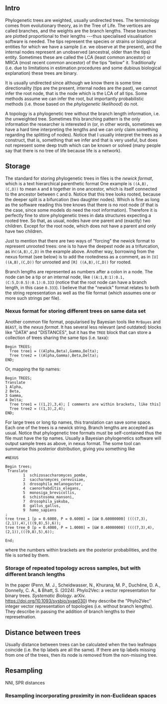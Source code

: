 
## Intro
Phylogenetic trees are weighted, usually undirected trees. The terminology comes from evolutionary theory, as in the Tree of Life. The vertices are called branches, and the weights are the branch lengths. These branches are plotted proportional to their lengths ---thus specialised visualisation software is needed. The tips represent the species or strains or biological entities for which we have a sample (i.e. we observe at the present), and the internal nodes represent an unobserved (ancestral, older than the tips) entity. Sometimes these are called the LCA (least common ancestor) or MRCA (most recent common ancestor) of the tips "below" it. Traditionally (i.e. due to limitations in estimation procedures and some dubious biological explanation) these trees are binary.

It is usually undirected since although we know there is some time directionality (tips are the present, internal nodes are the past), we cannot infer the root node, that is the node which is the LCA of all tips. Some methods assume we can infer the root, but importantly probabilistic methods (i.e. those based on the _phylogenetic likelihood_) do not.

A topology is a phylogenetic tree without the branch length information, i.e. the unweighted tree. Sometimes this branching pattern is the only information the researcher is interested in (or, in other words, sometimes we have a hard time interpreting the lengths and we can only claim something regarding the splitting of nodes). Notice that I usually interpret the  trees as a construct, that is, something that we infer and that is very useful, but does not represent some deep truth which can be known or solved (many people say that there is no tree of life because life is a network).

## Storage
The standard for storing phylogenetic trees in files is the *newick format*, which is a text hierarchical parenthetic format One example is `((A,B),(C,D))` to mean `A` and `B` together in one ancestor, which is itself connected to the ancestor between `C` and `D`. Notice that this tree looks rooted, because the deeper split is a bifurcation (two daughter nodes). Which is fine as long as the software reading this tree knows that there is no root node (if that is the case, since some models do need the root information). Therefore it is perfectly fine to store phylogenetic trees in data structures expecting a rooted tree. So that, as usual, nodes have one parent and (exactly) two children. Except for the root node, which does not have a parent and only have two children.

Just to mention that there are two ways of "forcing" the newick format to represent unrooted trees: one is to have the deepest node as a trifurcation, as in`((A,B),C,D)` in the example above. Another way, borrowing from the nexus format (see below) is to add the rootedness as a comment, as in `[U] ((A,B),(C,D))`  for unrooted and  `[R] ((A,B),(C,D))`  for rooted. 

Branch lengths are represented as numbers after a colon in a node. The node can be a tip or an internal node, like `((A:1,B:1):0.1,(C:5,D:0.5):0.1):0.333` (notice that the root node can have a branch length, in this case `0.333`). I believe that the "newick" format relates to both the string representation as well as the file format (which assumes one or more such strings per file).
### Nexus format for storing different trees on same data set
Another common file format, popularised by Bayesian tools like `MrBayes` and `BEAST`, is the _nexus format_. It has several less relevant (and outdated) blocks like "DATA" and "DISTANCES", but it has the `TREE` block that can store a collection of trees sharing the same tips (i.e. taxa):
```
Begin TREES;
  Tree tree1 = ((Alpha,Beta),Gamma,Delta);
  Tree tree2 = ((Alpha,Gamma),Beta,Delta);
END;
```
Or, mapping the tip names:
```
Begin TREES;
Translate
1 Alpha, 
2 Beta,
3 Gamma, 
4 Delta;
  Tree tree1 = ((1,2),3,4); [ comments are within brackets, like this]
  Tree tree2 = ((1,3),2,4);
END;
```
For large trees or long tip names, this translation can save some space. Each one of the trees is a newick string. Branch lengths are accepted as usual. Notice that phylogenetic tree formats must be self-contained thus the file must have the tip names. Usually a Bayesian phylogenetics software will output sample trees as above, in nexus format. The some tool can summarise this posterior distribution, giving you something like
```
#NEXUS

Begin trees;
 Translate
        1  schizosaccharomyces_pombe,
        2  saccharomyces_cerevisiae,
        3  drosophila_melanogaster,
        4  caenorhabditis_elegans,
        5  monosiga_brevicollis,
        6  schistosoma_mansoni,
        7  drosophila_yakuba,
        8  gallus_gallus,
        9  homo_sapiens
;
tree tree_1 [p = 0.6000, P = 0.6000] = [&W 0.60000000] ((((7,3),(2,1)),4),(((9,8),5),6));
tree tree_0 [p = 0.4000, P = 1.0000] = [&W 0.40000000] ((((7,3),4),(2,1)),(((9,8),5),6));

End;
```
where the numbers within brackets are the posterior probabilities, and the file is sorted by them. 
### Storage of repeated topology across samples, but with different branch lengths
In the paper (Penn, M. J., Scheidwasser, N., Khurana, M. P., Duchêne, D. A., Donnelly, C. A., & Bhatt, S. (2024). Phylo2Vec: a vector representation for binary trees. _Systematic Biology_. arXiv. https://doi.org/10.1093/sysbio/syae030)  they describe the "Phylo2Vec" integer vector representation of topologies (i.e. without branch lengths). They describe in passing the addition of branch lengths to their represetnation.

## Distance between trees
Usually distance between trees can be calculated when the two leafmaps coincide (i.e. the tip labels are all the same). If there are tip labels missing from one of the trees, then its node is removed from the non-missing tree. 
## Resampling
NNI, SPR distances

### Resampling incorporating proximity in non-Euclidean spaces
